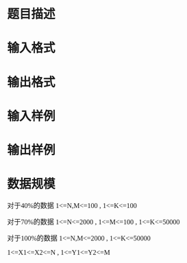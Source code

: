 

# 题目描述



# 输入格式



# 输出格式



# 输入样例



# 输出样例



# 数据规模


<p>
<span style="font-size:12.0000pt;font-family:&#39;宋体&#39;;"></span> 
</p>
<p>
<span style="font-size:12.0000pt;font-family:&#39;宋体&#39;;">对于40%的数据 1&lt;=N,M&lt;=100 , 1&lt;=K&lt;=100</span><span style="font-size:12.0000pt;font-family:&#39;宋体&#39;;"></span> 
</p>
<p>
<span style="font-size:12.0000pt;font-family:&#39;宋体&#39;;">对于70%的数据 1&lt;=N&lt;=2000 , 1&lt;=M&lt;=100 , 1&lt;=K&lt;=50000</span><span style="font-size:12.0000pt;font-family:&#39;宋体&#39;;"></span> 
</p>
<p>
<span style="font-size:12.0000pt;font-family:&#39;宋体&#39;;">对于100%的数据 1&lt;=N,M&lt;=2000 , 1&lt;=K&lt;=50000</span><span style="font-size:12.0000pt;font-family:&#39;宋体&#39;;"></span> 
</p>
<p>
<span style="font-size:12.0000pt;font-family:&#39;宋体&#39;;">1&lt;=X1&lt;=X2&lt;=N , 1&lt;=Y1&lt;=Y2&lt;=M </span><span style="font-size:12.0000pt;font-family:&#39;宋体&#39;;"></span> 
</p>
